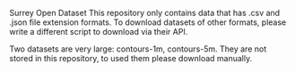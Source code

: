 Surrey Open Dataset
This repository only contains data that has .csv and .json file extension formats. To download datasets of other formats, please write a different script to download via their API.

Two datasets are very large: contours-1m, contours-5m. They are not stored in this repository, to used them please download manually.

